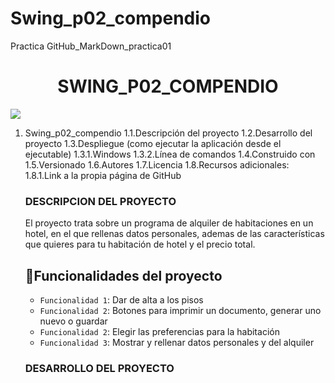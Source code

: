 # Swing_p02_compendio
Practica GitHub_MarkDown_practica01

<h1 align="center"> SWING_P02_COMPENDIO </h1>
<p align="left">
   <img src="https://img.shields.io/badge/STATUS-EN%20DESAROLLO-green">
</p>

1. Swing_p02_compendio
    1.1.Descripción del proyecto
    1.2.Desarrollo del proyecto
    1.3.Despliegue (como ejecutar la aplicación desde el ejecutable)
      1.3.1.Windows
      1.3.2.Línea de comandos
    1.4.Construido con
    1.5.Versionado
    1.6.Autores
    1.7.Licencia
    1.8.Recursos adicionales:
      1.8.1.Link a la propia página de GitHub

   ### DESCRIPCION DEL PROYECTO
   El proyecto trata sobre un programa de alquiler de habitaciones en un hotel, en el que rellenas datos personales, ademas de las características que quieres para tu habitación de hotel y el precio total.
   ## :hammer:Funcionalidades del proyecto

   - `Funcionalidad 1`: Dar de alta a los pisos
   - `Funcionalidad 2`: Botones para imprimir un documento, generar uno nuevo o guardar
   - `Funcionalidad 2`: Elegir las preferencias para la habitación
   - `Funcionalidad 3`: Mostrar y rellenar datos personales y del alquiler

   ### DESARROLLO DEL PROYECTO
   

   
   

   
